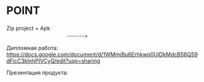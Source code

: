 # POINT

Zip project + Apk ㅤㅤㅤㅤㅤㅤㅤㅤㅤㅤㅤㅤㅤㅤㅤㅤㅤㅤㅤㅤㅤㅤㅤㅤㅤㅤㅤㅤㅤㅤㅤㅤㅤㅤㅤㅤㅤㅤㅤㅤㅤ ------->

Дипломная работа:
https://docs.google.com/document/d/1WMmjBu6Erhkwq0UjDkMdcB56Q59dFicC3kInhPIVCyQ/edit?usp=sharing

Презентация продукта:
